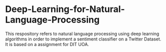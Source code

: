 # Deep-Learning-for-Natural-Language-Processing
This respository refers to natural language processing using deep learning algorithms in order to implement a sentiment classifier on a Twitter Dataset. It is based on a assignment for DIT UOA.

